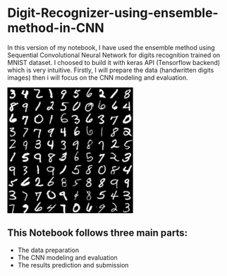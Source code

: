 # Digit-Recognizer-using-ensemble-method-in-CNN
In this version of my notebook, I have used the ensemble method using Sequential Convolutional Neural Network for digits recognition trained on MNIST dataset. I choosed to build it with keras API (Tensorflow backend) which is very intuitive. Firstly, I will prepare the data (handwritten digits images) then i will focus on the CNN modeling and evaluation.

![MNIST data sample](download.png)

## This Notebook follows three main parts:

- The data preparation
- The CNN modeling and evaluation
- The results prediction and submission
